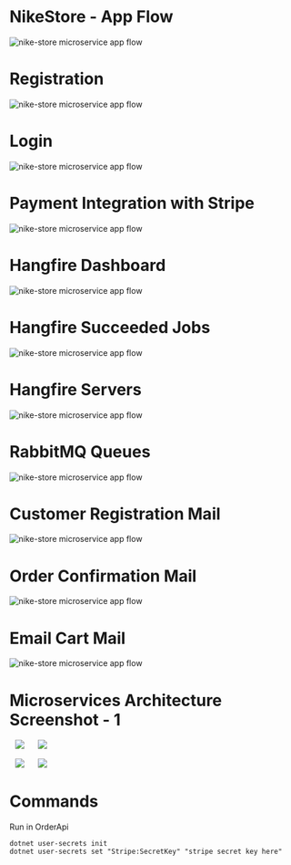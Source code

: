 # NikeStore - App Flow

![nike-store microservice app flow](https://github.com/devxbasit/NikeStore/blob/master/ss/nikestore-app-flow.png)

# Registration

![nike-store microservice app flow](https://github.com/devxbasit/NikeStore/blob/master/ss/register.png)

# Login

![nike-store microservice app flow](https://github.com/devxbasit/NikeStore/blob/master/ss/login.png)

# Payment Integration with Stripe

![nike-store microservice app flow](https://github.com/devxbasit/NikeStore/blob/master/ss/stripe.png)

# Hangfire Dashboard

![nike-store microservice app flow](https://github.com/devxbasit/NikeStore/blob/master/ss/hangfire-dashboard.png)

# Hangfire Succeeded Jobs

![nike-store microservice app flow](https://github.com/devxbasit/NikeStore/blob/master/ss/hangfire-succeeded-jobs.png)

# Hangfire Servers

![nike-store microservice app flow](https://github.com/devxbasit/NikeStore/blob/master/ss/hangfire-servers.png)

# RabbitMQ Queues

![nike-store microservice app flow](https://github.com/devxbasit/NikeStore/blob/master/ss/rabbit-mq-queues.png)

# Customer Registration Mail

![nike-store microservice app flow](https://github.com/devxbasit/NikeStore/blob/master/ss/registration-mail.png)

# Order Confirmation Mail

![nike-store microservice app flow](https://github.com/devxbasit/NikeStore/blob/master/ss/order-confirmation-mail.png)

# Email Cart Mail

![nike-store microservice app flow](https://github.com/devxbasit/NikeStore/blob/master/ss/email-cart-mail.png)


# Microservices Architecture Screenshot - 1
<p>
  <img src="https://github.com/devxbasit/NikeStore/blob/master/ss/rider-rabbit-mq.png" hspace="10" >
  <img src="https://github.com/devxbasit/NikeStore/blob/master/ss/rider-frontend.png" hspace="10" >
</p>

<p>
  <img src="https://github.com/devxbasit/NikeStore/blob/master/ss/sql.png" hspace="10" >
  <img src="https://github.com/devxbasit/NikeStore/blob/master/ss/rider-overview.png" hspace="10" >
</p>


# Commands

Run in OrderApi

```
dotnet user-secrets init
dotnet user-secrets set "Stripe:SecretKey" "stripe secret key here"
```
